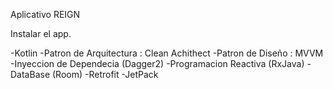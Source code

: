 Aplicativo REIGN

Instalar el app.

-Kotlin
-Patron de Arquitectura : Clean Achithect
-Patron de Diseño : MVVM
-Inyeccion de Dependecia (Dagger2)
-Programacion Reactiva (RxJava)
-DataBase (Room)
-Retrofit
-JetPack
